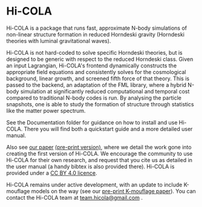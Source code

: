 # Hi-COLA

Hi-COLA is a package that runs fast, approximate N-body simulations of non-linear structure formation in reduced Horndeski gravity (Horndeski theories with luminal gravitational waves). 

Hi-COLA is not hard-coded to solve specific Horndeski theories, but is designed to be generic with respect to the reduced Horndeski class. Given an input Lagrangian, Hi-COLA's frontend dynamically constructs the appropriate field equations and consistently solves for the cosmological background, linear growth, and screened fifth force of that theory. This is passed to the backend, an adaptation of the FML library, where a hybrid N-body simulation at significantly reduced computational and temporal cost compared to traditional N-body codes is run. By analysing the particle snapshots, one is able to study the formation of structure through statistics like the matter power spectrum.

See the Documentation folder for guidance on how to install and use Hi-COLA. There you will find both a quickstart guide and a more detailed user manual.

Also see [our paper](https://iopscience.iop.org/article/10.1088/1475-7516/2023/03/040) [(pre-print version)](https://arxiv.org/abs/2209.01666), where we detail the work gone into creating the first version of Hi-COLA. We encourage the community to use Hi-COLA for their own research, and request that you cite us as detailed in the user manual (a handy bibtex is also provided there). Hi-COLA is provided under a [CC BY 4.0 licence](https://creativecommons.org/licenses/by/4.0/).

Hi-COLA remains under active development, with an update to include K-mouflage models on the way (see our [pre-print K-mouflage paper](https://arxiv.org/abs/2407.00855)). You can contact the Hi-COLA team at team.hicola@gmail.com .
